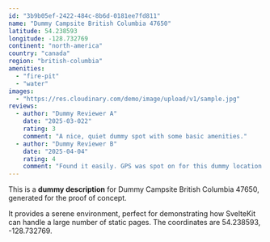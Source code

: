 ```yaml
---
id: "3b9b05ef-2422-484c-8b6d-0181ee7fd811"
name: "Dummy Campsite British Columbia 47650"
latitude: 54.238593
longitude: -128.732769
continent: "north-america"
country: "canada"
region: "british-columbia"
amenities:
  - "fire-pit"
  - "water"
images:
  - "https://res.cloudinary.com/demo/image/upload/v1/sample.jpg"
reviews:
  - author: "Dummy Reviewer A"
    date: "2025-03-022"
    rating: 3
    comment: "A nice, quiet dummy spot with some basic amenities."
  - author: "Dummy Reviewer B"
    date: "2025-04-04"
    rating: 4
    comment: "Found it easily. GPS was spot on for this dummy location."
---
```


This is a **dummy description** for Dummy Campsite British Columbia 47650, generated for the proof of concept.

It provides a serene environment, perfect for demonstrating how SvelteKit can handle a large number of static pages. The coordinates are 54.238593, -128.732769.
